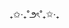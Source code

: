 ₊✩‧₊˚౨ৎ˚₊✩‧₊

<!---
twcsefy/twcsefy is a ✨ special ✨ repository because its `README.md` (this file) appears on your GitHub profile.
You can click the Preview link to take a look at your changes.
--->
